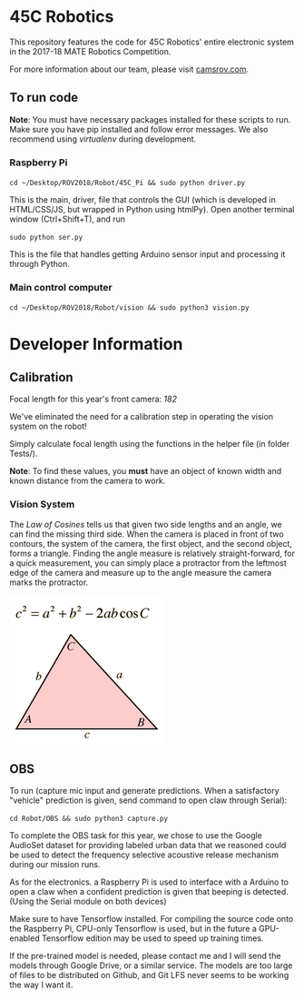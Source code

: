 # 45C Robotics

This repository features the code for 45C Robotics' entire electronic system in the 2017-18 MATE Robotics Competition. 

For more information about our team, please visit [camsrov.com](http://camsrov.com).

## To run code

**Note**: You must have necessary packages installed for these scripts to run. Make sure you have pip installed and follow error messages. We also recommend using *virtualenv* during development. 

### Raspberry Pi

`cd ~/Desktop/ROV2018/Robot/45C_Pi && sudo python driver.py`

This is the main, driver, file that controls the GUI (which is developed in HTML/CSS/JS, but wrapped in Python using htmlPy). Open another terminal window (Ctrl+Shift+T), and run 

`sudo python ser.py`

This is the file that handles getting Arduino sensor input and processing it through Python.

### Main control computer

`cd ~/Desktop/ROV2018/Robot/vision && sudo python3 vision.py`

# Developer Information

## Calibration

Focal length for this year's front camera: *182*

We've eliminated the need for a calibration step in operating the vision system on the robot!

Simply calculate focal length using the functions in the helper file (in folder Tests/).

**Note**: To find these values, you **must** have an object of known width and known distance from the camera to work. 

### Vision System

The *Law of Cosines* tells us that given two side lengths and an angle, we can find the missing third side. When the camera is placed in front of two contours, the system of the camera, the first object, and the second object, forms a triangle. Finding the angle measure is relatively straight-forward, for a quick measurement, you can simply place a protractor from the leftmost edge of the camera and measure up to the angle measure the camera marks the protractor.  

![Law of Cosines](https://github.com/isaacaddis/ROV2018/blob/master/Tests/lcos.gif)

## OBS

To run (capture mic input and generate predictions. When a satisfactory "vehicle" prediction is given, send command to open claw through Serial):

`
    cd Robot/OBS && sudo python3 capture.py
`

To complete the OBS task for this year, we chose to use the Google AudioSet dataset for providing labeled urban data that we reasoned could be used to detect the frequency selective acoustive release mechanism during our mission runs.

As for the electronics. a Raspberry Pi is used to interface with a Arduino to open a claw when a confident prediction is given that beeping is detected. (Using the Serial module on both devices)

Make sure to have Tensorflow installed. For compiling the source code onto the Raspberry Pi, CPU-only Tensorflow is used, but in the future a GPU-enabled Tensorflow edition may be used to speed up training times.

If the pre-trained model is needed, please contact me and I will send the models through Google Drive, or a similar service. The models are too large of files to be distributed on Github, and Git LFS never seems to be working the way I want it. 

